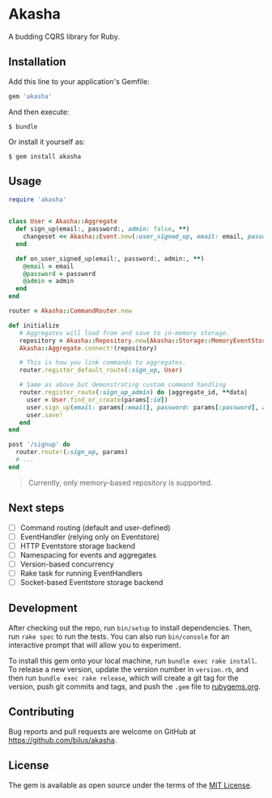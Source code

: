 # Akasha

A budding CQRS library for Ruby.

## Installation

Add this line to your application's Gemfile:

```ruby
gem 'akasha'
```

And then execute:

    $ bundle

Or install it yourself as:

    $ gem install akasha

## Usage

```ruby
require 'akasha'


class User < Akasha::Aggregate
  def sign_up(email:, password:, admin: false, **)
    changeset << Akasha::Event.new(:user_signed_up, email: email, password: password, admin: admin)
  end

  def on_user_signed_up(email:, password:, admin:, **)
    @email = email
    @password = password
    @admin = admin
  end
end

router = Akasha::CommandRouter.new

def initialize
   # Aggregates will load from and save to in-memory storage.
   repository = Akasha::Repository.new(Akasha::Storage::MemoryEventStore.new)
   Akasha::Aggregate.connect!(repository)

   # This is how you link commands to aggregates.
   router.register_default_route(:sign_up, User)

   # Same as above but demonstrating custom command handling
   router.register_route(:sign_up_admin) do |aggregate_id, **data|
     user = User.find_or_create(params[:id])
     user.sign_up(email: params[:email], password: params[:password], admin: true)
     user.save!
   end
end

post '/signup' do
  router.route!(:sign_up, params)
  # ...
end
```

> Currently, only memory-based repository is supported.

## Next steps

- [ ] Command routing (default and user-defined)
- [ ] EventHandler (relying only on Eventstore)
- [ ] HTTP Eventstore storage backend
- [ ] Namespacing for events and aggregates
- [ ] Version-based concurrency
- [ ] Rake task for running EventHandlers
- [ ] Socket-based Eventstore storage backend

## Development

After checking out the repo, run `bin/setup` to install dependencies. Then, run `rake spec` to run the tests. You can also run `bin/console` for an interactive prompt that will allow you to experiment.

To install this gem onto your local machine, run `bundle exec rake install`. To release a new version, update the version number in `version.rb`, and then run `bundle exec rake release`, which will create a git tag for the version, push git commits and tags, and push the `.gem` file to [rubygems.org](https://rubygems.org).

## Contributing

Bug reports and pull requests are welcome on GitHub at https://github.com/bilus/akasha.

## License

The gem is available as open source under the terms of the [MIT License](https://opensource.org/licenses/MIT).
